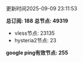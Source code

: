 更新时间2025-09-09 23:11:53

**总订阅: 188**
**总节点: 49319**
- vless节点: 23135
- hysteria2节点: 23

**google ping有效节点: 255**
